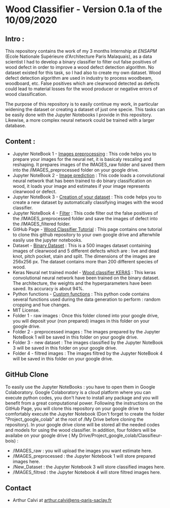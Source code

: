 # Wood Classifier - Version 0.1a of the 10/09/2020

## Intro :
This repository contains the work of my 3 months Internship at *ENSAPM* (Ecole Nationale Supérieure d'Architecture Paris Malaquais), as a data scientist I had to develop a binary classifier to filter out false positives of wood defect in order to improve a wood defect detection algorithm. No dataset existed for this task, so I had also to create my own dataset. Wood defect detection algorithm are used in industry to process woodbeam, woodboard, etc. False positives which are clearwood detected as defects could lead to material losses for the wood producer or negative errors of wood classification.

The purpose of this repository is to easily continue my work, in particular widening the dataset or creating a dataset of just one specie. This tasks can be easily done with the Jupyter Notebooks I provide in this repository. Likewise, a more complex neural network could be trained with a larger database.

## Content :
- Jupyter NoteBook 1 - [Images preprocessing](https://github.com/ArthurCalvi/Classifieur-Bois/blob/master/Images_preprocessing.ipynb) : This code helps you to prepare your images for the neural net, it is basicaly rescaling and reshaping. It prepares images of the IMAGES_raw folder and saved them into the /IMAGES_preprocessed folder on your google drive.
- Jupyter NoteBook 2 - [Image prediction](https://github.com/ArthurCalvi/Classifieur-Bois/blob/master/Image_prediction.ipynb) : This code loads a convolutional neural network that has been trained to do binary classification on wood, it loads your image and estimates if your image represents clearwood or defect.
- Jupyter NoteBook 3 - [Creation of your dataset](https://github.com/ArthurCalvi/Classifieur-Bois/blob/master/Creation_of_your_dataset.ipynb) : This code helps you to create a new dataset by automatically classifying images with the wood classifier.
- Jupyter NoteBook 4 - [Filter](https://github.com/ArthurCalvi/Classifieur-Bois/blob/master/Filter.ipynb) : This code filter out the false positives of the /IMAGES_preprocessed folder and save the images of defect into the /IMAGES_filtered folder.
- GitHub Page - [Wood Classifier Tutorial](https://arthurcalvi.github.io/Classifieur-Bois/) : This page contains one tutorial to clone this github repository to your own google drive and afterwhile easily use the jupyter notebooks.
- Dataset - [Binary Dataset](https://github.com/ArthurCalvi/Classifieur-Bois/blob/master/Binary_dataset_256.rar) : This is a 500 images dataset containing images of clearwood and 5 different defects which are : live and dead knot, pitch pocket, stain and split. The dimensions of the images are 256x256 px. The dataset contains more than 200 different species of wood.
- Keras Neural net trained model - [Wood classifier KERAS](https://github.com/ArthurCalvi/Classifieur-Bois/blob/master/MODEL_CNN1_bs32_ep100_augTrue_t1593511641.h5) : This keras convolutional neural network have been trained on the binary dataset. The architecture, the weights and the hyperparameters have been saved. Its accuracy is about 94%.
- Python functions - [Custom functions](https://github.com/ArthurCalvi/Classifieur-Bois/blob/master/custom_functions_v1.py) : This python code contains several functions used during the data generation to perform : random cropping and hue changes.
- MIT License.
- Folder 1 - raw images : Once this folder cloned into your google drive, you will deposit your (non prepared) images in this folder on your google drive.
- Folder 2 - preprocessed images : The images prepared by the Jupyter NoteBook 1 will be saved in this folder on your google drive.
- Folder 3 - new dataset : The images classified by the Jupyter NoteBook 3 will be saved in this folder on your google drive. 
- Folder 4 - filtred images : The images filtred by the Jupyter NoteBook 4 will be saved in this folder on your google drive. 

## GitHub Clone
To easily use the Jupyter NoteBooks : you have to open them in Google Colaboratory. Google Colaboratory is a cloud platform where you can execute python codes, you don't have to install any package and you will benefit from a great computational power. Following the instructions on the GitHub Page, you will clone this repository on your google drive to comfortably execute the Jupyter Notebook (Don't forget to create the folder "Project_google_colab" at the root of /My Drive before cloning the repository). In your google drive clone will be stored all the needed codes and models for using the wood classifier. In addition, four folders will be availabe on your google drive ( My Drive/Project_google_colab/Classifieur-bois) :
- /IMAGES_raw : you will upload the images you want estimate here.
- /IMAGES_preprocessed : the Jupyter Notebook 1 will store prepared images here.
- /New_Dataset : the Jupyter Notebook 3 will store classified images here. 
- /IMAGES_filtred : the Jupyter Notebook 4 will store filtred images here.

## Contact
- Arthur Calvi at arthur.calvi@ens-paris-saclay.fr
